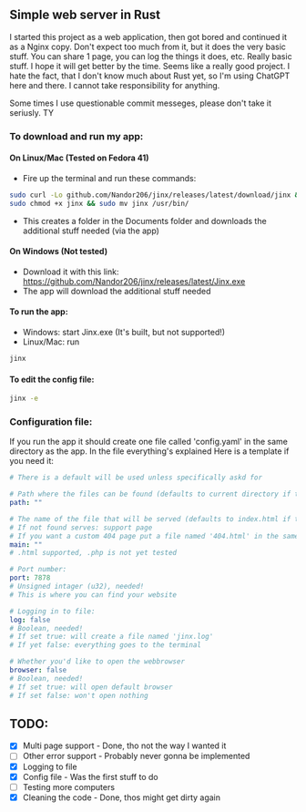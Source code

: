## Simple web server in Rust
I started this project as a web application, then got bored and continued it as a Nginx copy. 
Don't expect too much from it, but it does the very basic stuff. You can share 1 page, you can log the things it does, etc. Really basic stuff. I hope it will get better by the time. Seems like a really good project.
I hate the fact, that I don't know much about Rust yet, so I'm using ChatGPT here and there. I cannot take responsibility for anything.

Some times I use questionable commit messeges, please don't take it seriusly. TY

### To download and run my app:
#### On Linux/Mac (Tested on Fedora 41)
- Fire up the terminal and run these commands:
```sh
sudo curl -Lo github.com/Nandor206/jinx/releases/latest/download/jinx &&
sudo chmod +x jinx && sudo mv jinx /usr/bin/
```
- This creates a folder in the Documents folder and downloads the additional stuff needed (via the app)

#### On Windows (Not tested)
- Download it with this link:
https://github.com/Nandor206/jinx/releases/latest/Jinx.exe
- The app will download the additional stuff needed

#### To run the app:
- Windows: start Jinx.exe (It's built, but not supported!)
- Linux/Mac: run 
```sh
jinx
```

#### To edit the config file:
```sh
jinx -e
```

### Configuration file:
If you run the app it should create one file called 'config.yaml' in the same directory as the app.
In the file everything's explained
Here is a template if you need it:
```yaml
# There is a default will be used unless specifically askd for

# Path where the files can be found (defaults to current directory if the string is empty)
path: ""

# The name of the file that will be served (defaults to index.html if the string is empty)
# If not found serves: support page
# If you want a custom 404 page put a file named '404.html' in the same directory
main: ""
# .html supported, .php is not yet tested

# Port number:
port: 7878
# Unsigned intager (u32), needed!
# This is where you can find your website

# Logging in to file:
log: false
# Boolean, needed!
# If set true: will create a file named 'jinx.log'
# If yet false: everything goes to the terminal

# Whether you'd like to open the webbrowser
browser: false
# Boolean, needed!
# If set true: will open default browser
# If set false: won't open nothing
```

## TODO:
- [x] Multi page support - Done, tho not the way I wanted it
- [ ] Other error support - Probably never gonna be implemented
- [x] Logging to file
- [x] Config file - Was the first stuff to do
- [ ] Testing more computers
- [x] Cleaning the code - Done, thos might get dirty again
